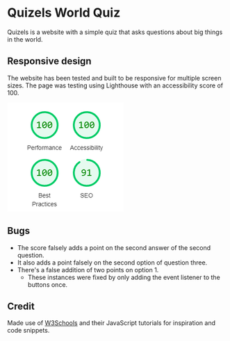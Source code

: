 # Quizels World Quiz
Quizels is a website with a simple quiz that asks questions about big things in the world.
## Responsive design
The website has been tested and built to be responsive for multiple screen sizes. The page was testing using Lighthouse with an accessibility score of 100.

![Lighthouse test results](assets/images/Lighthouse_quizels.png)

## Bugs
- The score falsely adds a point on the second answer of the second question.
- It also adds a point falsely on the second option of question three.
- There's a false addition of two points on option 1.
    * These instances were fixed by only adding the event listener to the buttons once.

## Credit
Made use of [W3Schools](https://www.w3schools.com/js/) and their JavaScript tutorials for inspiration and code snippets.